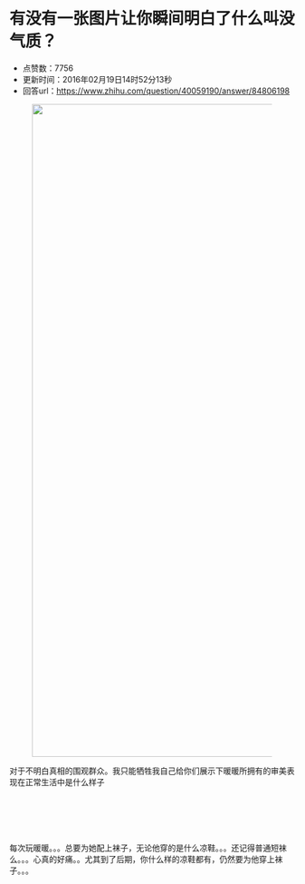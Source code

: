 # 有没有一张图片让你瞬间明白了什么叫没气质？
- 点赞数：7756
- 更新时间：2016年02月19日14时52分13秒
- 回答url：https://www.zhihu.com/question/40059190/answer/84806198
<body>
 <figure>
  <img data-rawwidth="1152" data-rawheight="1536" src="https://pica.zhimg.com/50/7f15cb2353debb6ef069933bf703cdf5_720w.jpg?source=1940ef5c" data-original-token="7f15cb2353debb6ef069933bf703cdf5" class="origin_image zh-lightbox-thumb" width="1152" data-original="https://picx.zhimg.com/7f15cb2353debb6ef069933bf703cdf5_r.jpg?source=1940ef5c">
 </figure>
 <p data-pid="QdTWEfI0">对于不明白真相的围观群众。我只能牺牲我自己给你们展示下暖暖所拥有的审美表现在正常生活中是什么样子</p>
 <br>
 <br>
 <br>
 <br>
 <p data-pid="KFCO_4d9">每次玩暖暖。。。总要为她配上袜子，无论他穿的是什么凉鞋。。。还记得普通短袜么。。。心真的好痛。。尤其到了后期，你什么样的凉鞋都有，仍然要为他穿上袜子。。。</p>
</body>